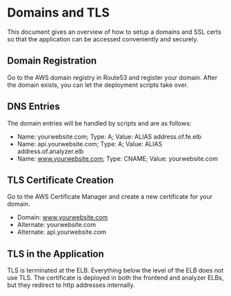 # Domains and TLS

This document gives an overview of how to setup a domains and SSL certs so that the application can be accessed conveniently and securely.

## Domain Registration

Go to the AWS domain registry in Route53 and register your domain. After the domain exists, you can let the deployment scripts take over.

## DNS Entries

The domain entries will be handled by scripts and are as follows:
- Name: yourwebsite.com; Type: A; Value: ALIAS address.of.fe.elb
- Name: api.yourwebsite.com; Type: A; Value: ALIAS address.of.analyzer.elb
- Name: www.yourwebsite.com; Type: CNAME; Value: yourwebsite.com

## TLS Certificate Creation

Go to the AWS Certificate Manager and create a new certificate for your domain.
- Domain: www.yourwebsite.com
- Alternate: yourwebsite.com
- Alternate: api.yourwebsite.com

## TLS in the Application

TLS is terminated at the ELB. Everything below the level of the ELB does not use TLS. The certificate is deployed in both the frontend and analyzer ELBs, but they redirect to http addresses internally.